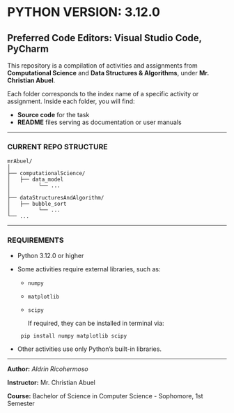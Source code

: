 # **PYTHON VERSION:** 3.12.0

## **Preferred Code Editors:** Visual Studio Code, PyCharm

This repository is a compilation of activities and assignments from **Computational Science** and **Data Structures & Algorithms**, under **Mr. Christian Abuel**.

Each folder corresponds to the index name of a specific activity or assignment.
Inside each folder, you will find:

* **Source code** for the task
* **README** files serving as documentation or user manuals

---

### **CURRENT REPO STRUCTURE**

```plaintext
mrAbuel/
│
├── computationalScience/
│   ├── data_model
│         └── ...
│
├── dataStructuresAndAlgorithm/
│   ├── bubble_sort
│         └── ...
└── ...
```

---
### **REQUIREMENTS**

* Python 3.12.0 or higher
* Some activities require external libraries, such as:

  * `numpy`
  * `matplotlib`
  * `scipy`
    
    If required, they can be installed in terminal via:

  ```bash
   pip install numpy matplotlib scipy
  ```
* Other activities use only Python’s built-in libraries.

---

**Author:** *Aldrin Ricohermoso*

**Instructor:** Mr. Christian Abuel

**Course:** Bachelor of Science in Computer Science - Sophomore, 1st Semester
